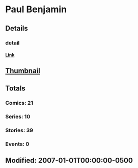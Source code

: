 # Paul  Benjamin 
## Details
### detail
#### [Link](http://marvel.com/comics/creators/5021/paul_benjamin?utm_campaign=apiRef&utm_source=225578a89fc76f3d20fbffda5d17a88d)
## [Thumbnail](http://i.annihil.us/u/prod/marvel/i/mg/b/40/image_not_available.jpg)
## Totals
### Comics: 21
### Series: 10
### Stories: 39
### Events: 0
## Modified: 2007-01-01T00:00:00-0500